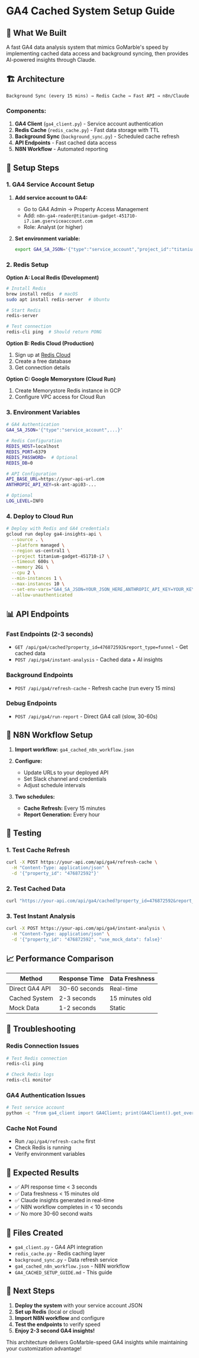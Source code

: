 # GA4 Cached System Setup Guide

## 🎯 **What We Built**

A fast GA4 data analysis system that mimics GoMarble's speed by implementing cached data access and background syncing, then provides AI-powered insights through Claude.

## 🏗️ **Architecture**

```
Background Sync (every 15 mins) → Redis Cache → Fast API → n8n/Claude
```

### **Components:**
1. **GA4 Client** (`ga4_client.py`) - Service account authentication
2. **Redis Cache** (`redis_cache.py`) - Fast data storage with TTL
3. **Background Sync** (`background_sync.py`) - Scheduled cache refresh
4. **API Endpoints** - Fast cached data access
5. **N8N Workflow** - Automated reporting

## 🚀 **Setup Steps**

### **1. GA4 Service Account Setup**

1. **Add service account to GA4:**
   - Go to GA4 Admin → Property Access Management
   - Add: `n8n-ga4-reader@titanium-gadget-451710-i7.iam.gserviceaccount.com`
   - Role: Analyst (or higher)

2. **Set environment variable:**
   ```bash
   export GA4_SA_JSON='{"type":"service_account","project_id":"titanium-gadget-451710-i7",...}'
   ```

### **2. Redis Setup**

**Option A: Local Redis (Development)**
```bash
# Install Redis
brew install redis  # macOS
sudo apt install redis-server  # Ubuntu

# Start Redis
redis-server

# Test connection
redis-cli ping  # Should return PONG
```

**Option B: Redis Cloud (Production)**
1. Sign up at [Redis Cloud](https://redis.com/cloud/)
2. Create a free database
3. Get connection details

**Option C: Google Memorystore (Cloud Run)**
1. Create Memorystore Redis instance in GCP
2. Configure VPC access for Cloud Run

### **3. Environment Variables**

```bash
# GA4 Authentication
GA4_SA_JSON='{"type":"service_account",...}'

# Redis Configuration
REDIS_HOST=localhost
REDIS_PORT=6379
REDIS_PASSWORD=  # Optional
REDIS_DB=0

# API Configuration
API_BASE_URL=https://your-api-url.com
ANTHROPIC_API_KEY=sk-ant-api03-...

# Optional
LOG_LEVEL=INFO
```

### **4. Deploy to Cloud Run**

```bash
# Deploy with Redis and GA4 credentials
gcloud run deploy ga4-insights-api \
  --source . \
  --platform managed \
  --region us-central1 \
  --project titanium-gadget-451710-i7 \
  --timeout 600s \
  --memory 2Gi \
  --cpu 2 \
  --min-instances 1 \
  --max-instances 10 \
  --set-env-vars="GA4_SA_JSON=YOUR_JSON_HERE,ANTHROPIC_API_KEY=YOUR_KEY_HERE,REDIS_HOST=YOUR_REDIS_HOST,REDIS_PORT=6379" \
  --allow-unauthenticated
```

## 📊 **API Endpoints**

### **Fast Endpoints (2-3 seconds)**
- `GET /api/ga4/cached?property_id=476872592&report_type=funnel` - Get cached data
- `POST /api/ga4/instant-analysis` - Cached data + AI insights

### **Background Endpoints**
- `POST /api/ga4/refresh-cache` - Refresh cache (run every 15 mins)

### **Debug Endpoints**
- `POST /api/ga4/run-report` - Direct GA4 call (slow, 30-60s)

## 🔄 **N8N Workflow Setup**

1. **Import workflow:** `ga4_cached_n8n_workflow.json`

2. **Configure:**
   - Update URLs to your deployed API
   - Set Slack channel and credentials
   - Adjust schedule intervals

3. **Two schedules:**
   - **Cache Refresh:** Every 15 minutes
   - **Report Generation:** Every hour

## 🧪 **Testing**

### **1. Test Cache Refresh**
```bash
curl -X POST https://your-api.com/api/ga4/refresh-cache \
  -H "Content-Type: application/json" \
  -d '{"property_id": "476872592"}'
```

### **2. Test Cached Data**
```bash
curl "https://your-api.com/api/ga4/cached?property_id=476872592&report_type=funnel"
```

### **3. Test Instant Analysis**
```bash
curl -X POST https://your-api.com/api/ga4/instant-analysis \
  -H "Content-Type: application/json" \
  -d '{"property_id": "476872592", "use_mock_data": false}'
```

## 📈 **Performance Comparison**

| Method | Response Time | Data Freshness |
|--------|---------------|----------------|
| Direct GA4 API | 30-60 seconds | Real-time |
| Cached System | 2-3 seconds | 15 minutes old |
| Mock Data | 1-2 seconds | Static |

## 🔧 **Troubleshooting**

### **Redis Connection Issues**
```bash
# Test Redis connection
redis-cli ping

# Check Redis logs
redis-cli monitor
```

### **GA4 Authentication Issues**
```bash
# Test service account
python -c "from ga4_client import GA4Client; print(GA4Client().get_overview_metrics('476872592'))"
```

### **Cache Not Found**
- Run `/api/ga4/refresh-cache` first
- Check Redis is running
- Verify environment variables

## 🎯 **Expected Results**

- ✅ API response time < 3 seconds
- ✅ Data freshness < 15 minutes old  
- ✅ Claude insights generated in real-time
- ✅ N8N workflow completes in < 10 seconds
- ✅ No more 30-60 second waits

## 📁 **Files Created**

- `ga4_client.py` - GA4 API integration
- `redis_cache.py` - Redis caching layer  
- `background_sync.py` - Data refresh service
- `ga4_cached_n8n_workflow.json` - N8N workflow
- `GA4_CACHED_SETUP_GUIDE.md` - This guide

## 🚀 **Next Steps**

1. **Deploy the system** with your service account JSON
2. **Set up Redis** (local or cloud)
3. **Import N8N workflow** and configure
4. **Test the endpoints** to verify speed
5. **Enjoy 2-3 second GA4 insights!**

This architecture delivers GoMarble-speed GA4 insights while maintaining your customization advantage!

